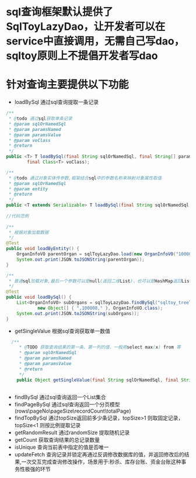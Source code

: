 # sql查询框架默认提供了SqlToyLazyDao，让开发者可以在service中直接调用，无需自己写dao，sqltoy原则上不提倡开发者写dao
# 针对查询主要提供以下功能
* loadBySql 通过sql查询提取一条记录
```java
/**
 * @todo 通过sql获取单条记录
 * @param sqlOrNamedSql
 * @param paramsNamed
 * @param paramsValue
 * @param voClass
 * @return
 */
public <T> T loadBySql(final String sqlOrNamedSql, final String[] paramsNamed, final Object[] paramsValue,
		final Class<T> voClass);

/**
 * @todo 通过对象实体传参数,框架结合sql中的参数名称来映射对象属性取值
 * @param sqlOrNamedSql
 * @param entity
 * @return
 */
public <T extends Serializable> T loadBySql(final String sqlOrNamedSql, final T entity);
  
//代码范例
  
/**
 * 根据对象加载数据
 */
@Test
public void loadByEntity() {
	OrganInfoVO parentOrgan = sqlToyLazyDao.load(new OrganInfoVO("100008"));
	System.out.print(JSON.toJSONString(parentOrgan));
}

/**
 * 普通sql加载对象,最后一个参数可以是null(返回二维List)，也可以是HashMap返回List<Map>
 */
@Test
public void loadBySql() {
	List<OrganInfoVO> subOrgans = sqlToyLazyDao.findBySql("sqltoy_treeTable_search", new String[] { "nodeRoute" },
			new Object[] { ",100008," }, OrganInfoVO.class);
	System.out.print(JSON.toJSONString(subOrgans));
}
```

* getSingleValue 根据sql查询获取单一数值
```java
  /**
	 * @TODO 获取查询结果的第一条、第一列的值，一般用select max(x) from 等
	 * @param sqlOrNamedSql
	 * @param paramsNamed
	 * @param paramsValue
	 * @return
	 */
	public Object getSingleValue(final String sqlOrNamedSql, final String[] paramsNamed, final Object[] paramsValue);
  
```
* findBySql 通过sql查询返回一个List集合
* findPageBySql 通过sql查询返回一个分页模型(rows\pageNo\pageSize\recordCount\totalPage)
* findTopBySql 通过topSize返回前多少条记录，topSize>1 则取固定记录，topSize<1 则按比例提取记录
* getRandomResult 通过randomSize 提取随机记录
* getCount 获取查询结果的总记录数量
* isUnique 查询当前表中指定的值是否唯一
* updateFetch 查询记录并锁定再通过反调修改数据库的值，并返回修改后的结果,一次交互完成查询修改操作，场景用于:秒杀、库存台账、资金台账这种事务性极强的环节

